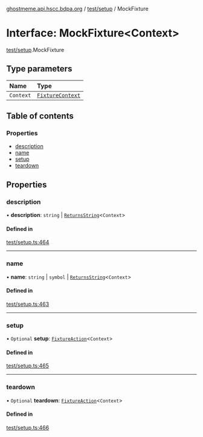 [ghostmeme.api.hscc.bdpa.org][1] / [test/setup][2] / MockFixture

# Interface: MockFixture\<Context>

[test/setup][2].MockFixture

## Type parameters

| Name      | Type                  |
| :-------- | :-------------------- |
| `Context` | [`FixtureContext`][3] |

## Table of contents

### Properties

- [description][4]
- [name][5]
- [setup][6]
- [teardown][7]

## Properties

### description

• **description**: `string` | [`ReturnsString`][8]<`Context`>

#### Defined in

[test/setup.ts:464][9]

---

### name

• **name**: `string` | `symbol` | [`ReturnsString`][8]<`Context`>

#### Defined in

[test/setup.ts:463][10]

---

### setup

• `Optional` **setup**: [`FixtureAction`][11]<`Context`>

#### Defined in

[test/setup.ts:465][12]

---

### teardown

• `Optional` **teardown**: [`FixtureAction`][11]<`Context`>

#### Defined in

[test/setup.ts:466][13]

[1]: ../README.md
[2]: ../modules/test_setup.md
[3]: test_setup.FixtureContext.md
[4]: test_setup.MockFixture.md#description
[5]: test_setup.MockFixture.md#name
[6]: test_setup.MockFixture.md#setup
[7]: test_setup.MockFixture.md#teardown
[8]: ../modules/test_setup.md#returnsstring
[9]:
  https://github.com/nhscc/ghostmeme.api.hscc.bdpa.org/blob/32c83e2/test/setup.ts#L464
[10]:
  https://github.com/nhscc/ghostmeme.api.hscc.bdpa.org/blob/32c83e2/test/setup.ts#L463
[11]: ../modules/test_setup.md#fixtureaction
[12]:
  https://github.com/nhscc/ghostmeme.api.hscc.bdpa.org/blob/32c83e2/test/setup.ts#L465
[13]:
  https://github.com/nhscc/ghostmeme.api.hscc.bdpa.org/blob/32c83e2/test/setup.ts#L466
